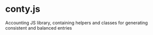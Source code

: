 # conty.js
Accounting JS library, containing helpers and classes for generating consistent and balanced entries
